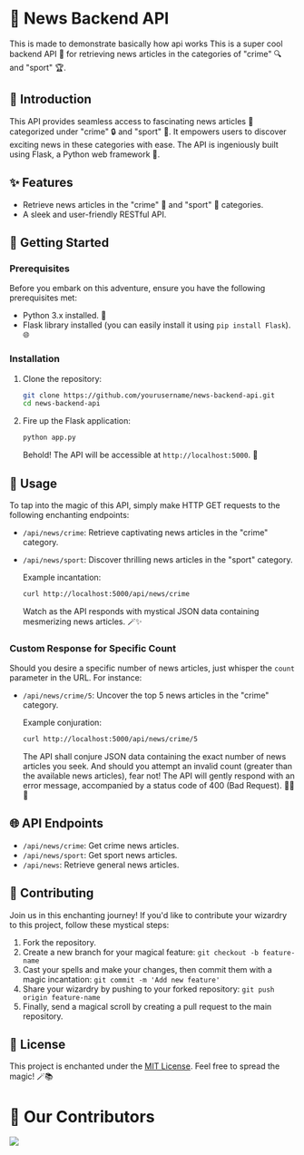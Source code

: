 
# 📰 News Backend API
This is made to demonstrate basically how api works
This is a super cool backend API 🚀 for retrieving news articles in the categories of "crime" 🔍 and "sport" 🏆.

## 🌟 Introduction

This API provides seamless access to fascinating news articles 📝 categorized under "crime" 🔒 and "sport" 🥇. It empowers users to discover exciting news in these categories with ease. The API is ingeniously built using Flask, a Python web framework 🐍.

## ✨ Features

- Retrieve news articles in the "crime" 🔪 and "sport" 🏅 categories.
- A sleek and user-friendly RESTful API.

## 🚀 Getting Started

### Prerequisites

Before you embark on this adventure, ensure you have the following prerequisites met:

- Python 3.x installed. 🐍
- Flask library installed (you can easily install it using `pip install Flask`). 🌐

### Installation

1. Clone the repository:

   ```bash
   git clone https://github.com/yourusername/news-backend-api.git
   cd news-backend-api
   ```

2. Fire up the Flask application:

   ```bash
   python app.py
   ```

   Behold! The API will be accessible at `http://localhost:5000`. 🌟

## 🚀 Usage

To tap into the magic of this API, simply make HTTP GET requests to the following enchanting endpoints:

- `/api/news/crime`: Retrieve captivating news articles in the "crime" category.
- `/api/news/sport`: Discover thrilling news articles in the "sport" category.

   Example incantation:

   ```bash
   curl http://localhost:5000/api/news/crime
   ```

   Watch as the API responds with mystical JSON data containing mesmerizing news articles. 🪄✨

### Custom Response for Specific Count

Should you desire a specific number of news articles, just whisper the `count` parameter in the URL. For instance:

- `/api/news/crime/5`: Uncover the top 5 news articles in the "crime" category.

   Example conjuration:

   ```bash
   curl http://localhost:5000/api/news/crime/5
   ```

   The API shall conjure JSON data containing the exact number of news articles you seek. And should you attempt an invalid count (greater than the available news articles), fear not! The API will gently respond with an error message, accompanied by a status code of 400 (Bad Request). 🧙‍♂️🌠

## 🌐 API Endpoints

- `/api/news/crime`: Get crime news articles.
- `/api/news/sport`: Get sport news articles.
- `/api/news`: Retrieve general news articles.



## 🤝 Contributing

Join us in this enchanting journey! If you'd like to contribute your wizardry to this project, follow these mystical steps:

1. Fork the repository.
2. Create a new branch for your magical feature: `git checkout -b feature-name`
3. Cast your spells and make your changes, then commit them with a magic incantation: `git commit -m 'Add new feature'`
4. Share your wizardry by pushing to your forked repository: `git push origin feature-name`
5. Finally, send a magical scroll by creating a pull request to the main repository.

## 📜 License

This project is enchanted under the [MIT License](LICENSE). Feel free to spread the magic! 🪄📚

# :handshake: Our Contributors
<a href="https://github.com/ratnesh-maurya/News_Api_backend/graphs/contributors">
  <img src="https://contrib.rocks/image?repo=ratnesh-maurya/News_Api_backend" />
</a>
